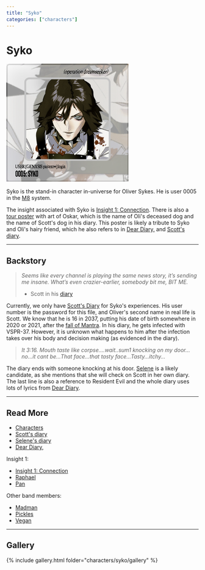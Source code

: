 ```yaml
---
title: "Syko"
categories: ["characters"]
---
```

# Syko

![Syko Avatar](../../Resources/characters/syko/syko.png)

Syko is the stand-in character in-universe for Oliver Sykes. He is user 0005 in the [M8](../m8) 
system.

The insight associated with Syko is [Insight 1: Connection](../lore/insight1-connection).
There is also a [tour poster](#gallery) with art of Oskar, which is the name of Oli's deceased dog
and the name of Scott's dog in his diary.
This poster is likely a tribute to Syko and Oli's hairy friend, which he also refers to in [Dear Diary,](../music/song-dear-diary) 
and [Scott's diary](../for-sof/scott_personal_journal).

***

## Backstory

> *Seems like every channel is playing the same news story, it’s sending me insane. What’s even crazier-earlier, somebody bit me, BIT ME.*
> 
> - Scott in his [diary](../for-sof/scott_personal_journal)

Currently, we only have [Scott's Diary](../for-sof/scott_personal_journal) for Syko's experiences. 
His user number is the password for this file, and Oliver's second name in real life is Scott. 
We know that he is 16 in 2037, putting his date of birth somewhere in 2020 or 2021, after the 
[fall of Mantra](../for-sof/unbeleevable).
In his diary, he gets infected with VSPR-37.
However, it is unknown what happens to him after the infection takes over his body and decision making (as 
evidenced in the diary).

> *It 3:16. Mouth taste like corpse….wait..sum1 knocking on my door…no…it cant be…That face…that tasty face…Tasty…itchy…*

The diary ends with someone knocking at his door. [Selene](selene) is a likely candidate, as she mentions 
that she will check on Scott in her own diary.
The last line is also a reference to Resident Evil and the whole diary uses lots of lyrics from [Dear Diary](../music/song-dear-diary).

***

## Read More

- [Characters](../characters)
- [Scott's diary](../for-sof/scott_personal_journal)
- [Selene's diary](../for-sof/selene_personal_journal)
- [Dear Diary,](../music/song-dear-diary)

Insight 1:

- [Insight 1: Connection](../lore/insight1-connection)
- [Raphael](raphael)
- [Pan](pan)

Other band members:

- [Madman](madman)
- [Pickles](pickles)
- [Vegan](vegan)

***

## Gallery

{% include gallery.html folder="characters/syko/gallery" %}